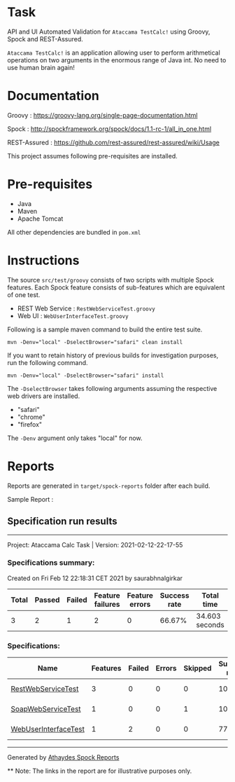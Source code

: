 # Task

API and UI Automated Validation for `Ataccama TestCalc!` using Groovy, Spock and REST-Assured.

`Ataccama TestCalc!` is an application allowing user to perform 
arithmetical operations on two arguments in the enormous range of Java int. 
No need to use human brain again!

# Documentation
Groovy : https://groovy-lang.org/single-page-documentation.html

Spock : http://spockframework.org/spock/docs/1.1-rc-1/all_in_one.html

REST-Assured : https://github.com/rest-assured/rest-assured/wiki/Usage

This project assumes following pre-requisites are installed.

# Pre-requisites
- Java
- Maven
- Apache Tomcat

All other dependencies are bundled in `pom.xml`

# Instructions
The source `src/test/groovy` consists of two scripts with multiple Spock features. 
Each Spock feature consists of sub-features which are equivalent of one test.
- REST Web Service : `RestWebServiceTest.groovy`
- Web UI : `WebUserInterfaceTest.groovy` 

Following is a sample maven command to build the entire test suite.

`mvn -Denv="local" -DselectBrowser="safari" clean install` 

If you want to retain history of previous builds for investigation purposes, run the following command.

`mvn -Denv="local" -DselectBrowser="safari" install`

The `-DselectBrowser` takes following arguments assuming the respective web drivers are installed. 
- "safari"
- "chrome"
- "firefox"

The `-Denv` argument only takes "local" for now.

# Reports
Reports are generated in `target/spock-reports` folder after each build.

Sample Report :
<html>
   <head>
      <meta http-equiv='Content-Type' content='text/html; charset=utf-8'>
      </meta>
   </head>
   <body>
      <h2>Specification run results</h2>
      <hr>
      </hr>
      <div class='project-header'>
         <span class='project-name'>Project: Ataccama Calc Task | </span>
         <span class='project-version'>Version: 2021-02-12-22-17-55</span>
      </div>
      <div class='summary-report'>
         <h3>Specifications summary:</h3>
         <div class='date-test-ran'>Created on Fri Feb 12 22:18:31 CET 2021 by saurabhnalgirkar</div>
         <table class='summary-table'>
            <thead>
               <th>Total</th>
               <th>Passed</th>
               <th>Failed</th>
               <th>Feature failures</th>
               <th>Feature errors</th>
               <th>Success rate</th>
               <th>Total time</th>
            </thead>
            <tbody>
               <tr>
                  <td>3</td>
                  <td>2</td>
                  <td class='failure'>1</td>
                  <td class='failure'>2</td>
                  <td>0</td>
                  <td class='failure'>66.67%</td>
                  <td>34.603 seconds</td>
               </tr>
            </tbody>
         </table>
      </div>
      <h3>Specifications:</h3>
      <table class='summary-table'>
         <thead>
            <th>Name</th>
            <th>Features</th>
            <th>Failed</th>
            <th>Errors</th>
            <th>Skipped</th>
            <th>Success rate</th>
            <th>Time</th>
         </thead>
         <tbody>
            <tr>
               <td>
                  <a href='RestWebServiceTest.html'>RestWebServiceTest</a>
               </td>
               <td>3</td>
               <td>0</td>
               <td>0</td>
               <td>0</td>
               <td>100.0%</td>
               <td>2.650 seconds</td>
            </tr>
            <tr class='ignored'>
               <td>
                  <a href='SoapWebServiceTest.html'>SoapWebServiceTest</a>
               </td>
               <td>1</td>
               <td>0</td>
               <td>0</td>
               <td>1</td>
               <td>100.0%</td>
               <td>0.008 seconds</td>
            </tr>
            <tr class='failure'>
               <td>
                  <a href='WebUserInterfaceTest.html'>WebUserInterfaceTest</a>
               </td>
               <td>1</td>
               <td>2</td>
               <td>0</td>
               <td>0</td>
               <td>77.78%</td>
               <td>31.945 seconds</td>
            </tr>
         </tbody>
      </table>
      <hr>
      </hr>
      <div class='footer'>Generated by <a href='https://github.com/renatoathaydes/spock-reports'>Athaydes Spock Reports</a></div>
   </body>
</html>

** Note: The links in the report are for illustrative purposes only.
